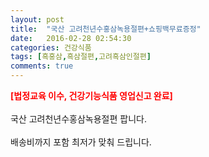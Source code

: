 ```yaml
---
layout: post
title:  "국산 고려천년수홍삼녹용절편+쇼핑백무료증정"
date:   2016-02-28 02:54:30
categories: 건강식품
tags: [흑홍삼,흑삼절편,고려흑삼인절편]
comments: true
---
```


<strong><span style="color: rgb(255, 0, 0);">[법정교육 이수, 건강기능식품 영업신고 완료]</span></strong>
<br><br>
국산 고려천년수홍삼녹용절편 팝니다.
<br><br>
배송비까지 포함 최저가 맞춰 드립니다.
<br>
<br>
<img class="image" src="https://3.bp.blogspot.com/-MWMO933asNE/W_TlBYKWhJI/AAAAAAAAA04/5SoRu3wg5QkBxxggfeHDZH63MeQaxyfXACLcBGAs/s320/246344564.jpg" alt=""/>
<br>
<br>
<img class="image" src="http://ai.esmplus.com/muhan365a/%EA%B3%A0%EB%A0%A4%EC%B2%9C%EB%85%84%EC%88%98%ED%99%8D%EC%82%BC%EB%85%B9%EC%9A%A9%EC%A0%88%ED%8E%B8/%EA%B3%A0%EB%A0%A4%EC%B2%9C%EB%85%84%EC%88%98%ED%99%8D%EC%82%BC%EB%85%B9%EC%9A%A9%EC%A0%88%ED%8E%B8.jpg" alt=""/>  